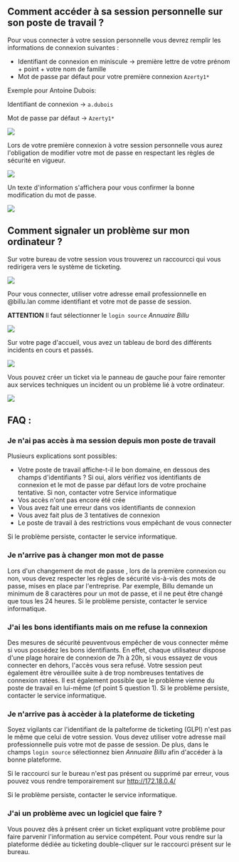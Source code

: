

## Comment accéder à sa session personnelle sur son poste de travail ? 

Pour vous connecter à votre session personnelle vous devrez remplir les informations de connexion suivantes : 
- Identifiant de connexion en miniscule → première lettre de votre prénom + point + votre nom de famille 
- Mot de passe par défaut pour votre première connexion `Azerty1*`

Exemple pour Antoine Dubois:

Identifiant de connexion → `a.dubois`

Mot de passe par défaut → `Azerty1*`

![](../Ressources/S03/premier_login.png)

 
Lors de votre première connexion à votre session personnelle vous aurez l'obligation de modifier votre mot de passe en respectant les règles de sécurité en vigueur.

![](../Ressources/S03/login_new_mdp.png)

Un texte d'information s'affichera pour vous confirmer la bonne modification du mot de passe. 

![](../Ressources/S03/login_change.png)


## Comment signaler un problème sur mon ordinateur ? 

Sur votre bureau de votre session vous trouverez un raccourcci qui vous redirigera vers le système de ticketing. 

![](../Ressources/S03/ticket_1.png)

Pour vous connecter, utiliser votre adresse email professionnelle en @billu.lan comme identifiant et votre mot de passe de session. 

**ATTENTION** Il faut sélectionner le `login source` *Annuaire Billu*

![](../Ressources/S03/ticket_2.png)


Sur votre page d'accueil, vous avez un tableau de bord des différents incidents en cours et passés.

![](../Ressources/S03/glpi_ticket_1.png)

Vous pouvez créer un ticket via le panneau de gauche pour faire remonter aux services techniques un incident ou un problème lié à votre ordinateur.

![](../Ressources/S03/glpi_ticket_2.png)


## FAQ : 

### Je n'ai pas accès à ma session depuis mon poste de travail

Plusieurs explications sont possibles: 
- Votre poste de travail affiche-t-il le bon domaine, en dessous des champs d'identifiants ? Si oui, alors vérifiez vos identifiants de connexion et le mot de passe par défaut lors de votre prochaine tentative.
Si non, contacter votre Service informatique
- Vos accès n'ont pas encore été crée
- Vous avez fait une erreur dans vos identifiants de connexion
- Vous avez fait plus de 3 tentatives de connexion
- Le poste de travail à des restrictions vous empêchant de vous connecter

Si le problème persiste, contacter le service informatique.

### Je n'arrive pas à changer mon mot de passe 

Lors d'un changement de mot de passe , lors de la première connexion ou non, vous devez respecter les règles de sécurité vis-à-vis des mots de passe, mises en place par l'entreprise. Par exemple, Billu demande un minimum de 8 caractères pour un mot de passe, et il ne peut être changé que tous les 24 heures.
Si le problème persiste, contacter le service informatique.

### J'ai les bons identifiants mais on me refuse la connexion
Des mesures de sécurité peuventvous empêcher de vous connecter même si vous possédez les bons identifiants. En effet, chaque utilisateur dispose d'une plage horaire de connexion de 7h à 20h, si vous essayez de vous connecter en dehors, l'accès vous sera refusé. 
Votre session peut également être vérouillée suite à de trop nombreuses tentatives de connexion ratées. 
Il est également possible que le problème vienne du poste de travail en lui-même (cf point 5 question 1).
Si le problème persiste, contacter le service informatique.

### Je n'arrive pas à accèder à la plateforme de ticketing 

Soyez vigilants car l'identifiant de la palteforme de ticketing (GLPI) n'est pas le même que celui de votre session. Vous devez utiliser votre adresse mail professionnelle puis votre mot de passe de session.
De plus, dans le champs `login source` sélectionnez bien *Annuaire Billu* afin d'accéder à la bonne plateforme. 

Si le raccourci sur le bureau n'est pas présent ou supprimé par erreur, vous pouvez vous rendre temporairement sur http://172.18.0.4/  
 
Si le problème persiste, contacter le service informatique.

### J'ai un problème avec un logiciel que faire ? 

Vous pouvez dès à présent créer un ticket expliquant votre problème pour faire parvenir l'information au service compétent. Pour vous rendre sur la plateforme dédiée au ticketing double-cliquer sur le raccourci présent sur le bureau. 






